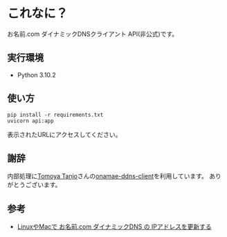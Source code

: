 # これなに？

お名前.com ダイナミックDNSクライアント API(非公式)です。

## 実行環境

- Python 3.10.2

## 使い方

```console
pip install -r requirements.txt
uvicorn api:app
```

表示されたURLにアクセスしてください。

## 謝辞

内部処理に[Tomoya Tanjo](https://github.com/tom-tan)さんの[onamae-ddns-client](https://github.com/tom-tan/onamae-ddns-client)を利用しています。
ありがとうございます。

## 参考

- [LinuxやMacで お名前.com ダイナミックDNS の IPアドレスを更新する](https://qiita.com/ats124/items/59ec0f444d00bbcea27d)
